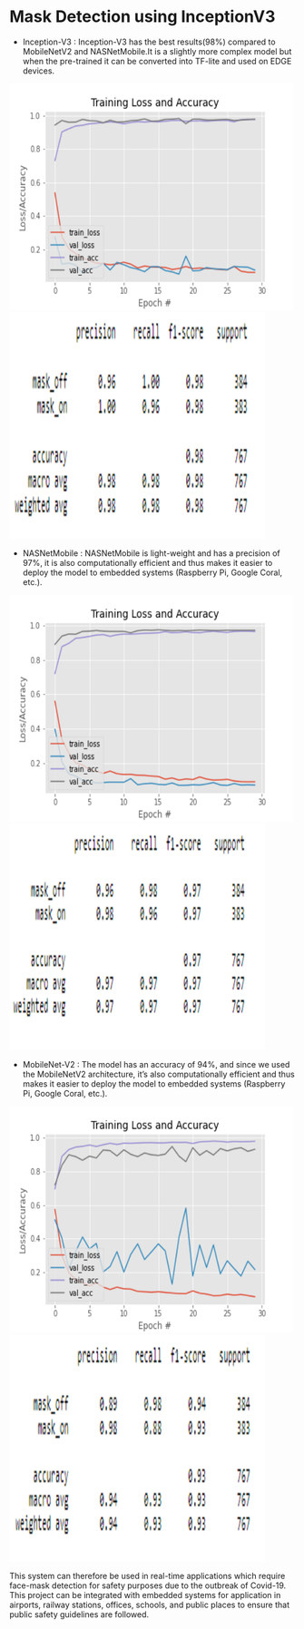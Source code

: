# Mask Detection using InceptionV3

* Inception-V3 : Inception-V3 has the best results(98%) compared to MobileNetV2 and NASNetMobile.It is a slightly more complex model but when the pre-trained it can be converted into TF-lite and used on EDGE devices.

<div>
<img src="https://github.com/sidgan22/MaskDetection/blob/master/images/Inception-plot.png" data-canonical-src="https://github.com/sidgan22/MaskDetection/blob/master/images/Inception-plot.png" width="500" height="400" />
<img src="https://github.com/sidgan22/MaskDetection/blob/master/images/Inception.PNG" data-canonical-src="https://github.com/sidgan22/MaskDetection/blob/master/images/Inception.PNG" width="450" height="400" />
</div>
  
* NASNetMobile : NASNetMobile is light-weight and has a precision of 97%, it is also computationally efficient and thus makes it easier to deploy the model to embedded systems (Raspberry Pi, Google Coral, etc.).
    
<div>
<img src="https://github.com/sidgan22/MaskDetection/blob/master/images/NASNetMobile-plot.png" data-canonical-src="https://github.com/sidgan22/MaskDetection/blob/master/images/NASNetMobile-plot.png" width="500" height="400" />
<img src="https://github.com/sidgan22/MaskDetection/blob/master/images/NASNET.PNG" data-canonical-src="https://github.com/sidgan22/MaskDetection/blob/master/images/NASNET.PNG" width="450" height="400" />
</div>

* MobileNet-V2 : The model has an accuracy of 94%, and since we used the MobileNetV2 architecture, it’s also computationally efficient and thus makes it easier to deploy the model to embedded systems (Raspberry Pi, Google Coral, etc.).
  
<div>
<img src="https://github.com/sidgan22/MaskDetection/blob/master/images/MobileNetV2-plot.png" data-canonical-src="https://github.com/sidgan22/MaskDetection/blob/master/images/MobileNetV2-plot.png" width="500" height="400" />
<img src="https://github.com/sidgan22/MaskDetection/blob/master/images/MobileNetV2.PNG" data-canonical-src="https://github.com/sidgan22/MaskDetection/blob/master/images/MobileNetV2.PNG" width="450" height="400" />
</div>
  
This system can therefore be used in real-time applications which require face-mask detection for safety purposes due to the outbreak of Covid-19. This project can be integrated with embedded systems for application in airports, railway stations, offices, schools, and public places to ensure that public safety guidelines are followed.

